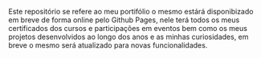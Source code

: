 Este repositório se refere ao meu portifólio o mesmo estárá disponibizado em breve de forma online pelo Github Pages, nele terá todos os meus certificados dos cursos e participações em eventos bem como os meus projetos desenvolvidos ao longo dos anos e as minhas curiosidades, em breve o mesmo será atualizado para novas funcionalidades.
